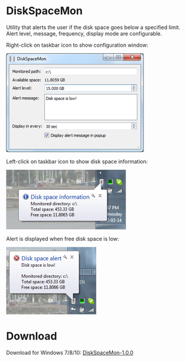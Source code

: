 # DiskSpaceMon
Utility that alerts the user if the disk space goes below a specified limit. Alert level, message, frequency, display mode are configurable.

Right-click on taskbar icon to show configuration window:

![Configuration window](screenshots/ss_configuration.png?raw=true "Configuration")

Left-click on taskbar icon to show disk space information:

![Information](screenshots/ss_taskbaricon.png?raw=true "Disk space information")

Alert is displayed when free disk space is low:

![Alert](screenshots/ss_alert.png?raw=true "Disk space alert")

# Download

Download for Windows 7/8/10: [DiskSpaceMon-1.0.0](https://github.com/lassoan/DiskSpaceMon/releases/tag/DiskSpaceMon-1.0.0)
